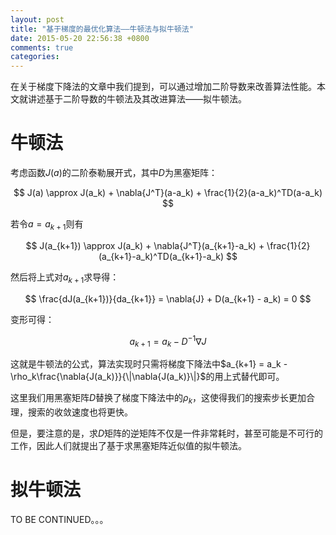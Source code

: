 ```yaml
---
layout: post
title: "基于梯度的最优化算法——牛顿法与拟牛顿法"
date: 2015-05-20 22:56:38 +0800
comments: true
categories: 
---
```


在关于梯度下降法的文章中我们提到，可以通过增加二阶导数来改善算法性能。本文就讲述基于二阶导数的牛顿法及其改进算法——拟牛顿法。

<!-- more -->

牛顿法
=====

考虑函数$J(a)$的二阶泰勒展开式，其中$D$为黑塞矩阵：

$$ J(a) \approx J(a_k) + \nabla{J^T}(a-a_k) + \frac{1}{2}(a-a_k)^TD(a-a_k) $$

若令$a = a_{k+1}$则有

$$ J(a_{k+1}) \approx J(a_k) + \nabla{J^T}(a_{k+1}-a_k) + \frac{1}{2}(a_{k+1}-a_k)^TD(a_{k+1}-a_k) $$

然后将上式对$a_{k+1}$求导得：

$$ \frac{dJ(a_{k+1})}{da_{k+1}} = \nabla{J} + D(a_{k+1} - a_k) = 0 $$

变形可得：

$$ a_{k+1} = a_k - D^{-1}\nabla{J} $$

这就是牛顿法的公式，算法实现时只需将梯度下降法中$a_{k+1} = a_k - \rho_k\frac{\nabla{J(a_k)}}{\|\nabla{J(a_k)}\|}$的用上式替代即可。

这里我们用黑塞矩阵$D$替换了梯度下降法中的$\rho_k$，这使得我们的搜索步长更加合理，搜索的收敛速度也将更快。

但是，要注意的是，求$D$矩阵的逆矩阵不仅是一件非常耗时，甚至可能是不可行的工作，因此人们就提出了基于求黑塞矩阵近似值的拟牛顿法。

拟牛顿法
=======

TO BE CONTINUED。。。
